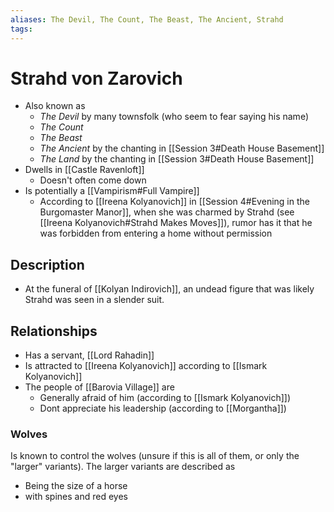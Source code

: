 ```yaml
---
aliases: The Devil, The Count, The Beast, The Ancient, Strahd
tags: 
---
```


# Strahd von Zarovich

- Also known as 
	- *The Devil* by many townsfolk (who seem to fear saying his name)
	- *The Count*
	- *The Beast* 
	- *The Ancient* by the chanting in [[Session 3#Death House Basement]]
	- *The Land* by the chanting in [[Session 3#Death House Basement]]
- Dwells in [[Castle Ravenloft]]
	- Doesn't often come down
- Is potentially a [[Vampirism#Full Vampire]]
	- According to [[Ireena Kolyanovich]] in [[Session 4#Evening in the Burgomaster Manor]], when she was charmed by Strahd (see [[Ireena Kolyanovich#Strahd Makes Moves]]), rumor has it that he was forbidden from entering a home without permission

## Description

- At the funeral of [[Kolyan Indirovich]], an undead figure that was likely Strahd was seen in a slender suit.

## Relationships

- Has a servant, [[Lord Rahadin]]
- Is attracted to [[Ireena Kolyanovich]] according to [[Ismark Kolyanovich]]
- The people of [[Barovia Village]] are 
	- Generally afraid of him (according to [[Ismark Kolyanovich]])
	- Dont appreciate his leadership (according to [[Morgantha]])


### Wolves

Is known to control the wolves (unsure if this is all of them, or only the "larger" variants).  The larger variants are described as
- Being the size of a horse 
- with spines and red eyes